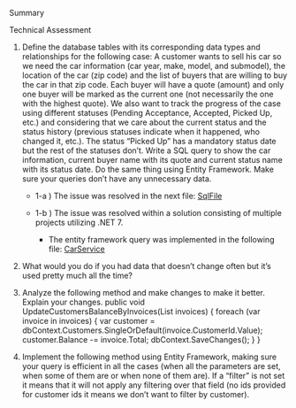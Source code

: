 Summary

Technical Assessment
1) Define the database tables with its corresponding data types and relationships for the
   following case:
   A customer wants to sell his car so we need the car information (car year, make, model,
   and submodel), the location of the car (zip code) and the list of buyers that are willing to
   buy the car in that zip code. Each buyer will have a quote (amount) and only one buyer
   will be marked as the current one (not necessarily the one with the highest quote). We
   also want to track the progress of the case using different statuses (Pending
   Acceptance, Accepted, Picked Up, etc.) and considering that we care about the current
   status and the status history (previous statuses indicate when it happened, who changed
   it, etc.). The status “Picked Up” has a mandatory status date but the rest of the statuses
   don’t.
   Write a SQL query to show the car information, current buyer name with its quote and
   current status name with its status date. Do the same thing using Entity Framework.
   Make sure your queries don’t have any unnecessary data.

   - 1-a ) The issue was resolved in the next file: [SqlFile](WheelzyTest/Persistence/ScriptDatabase.sql)
   - 1-b ) The issue was resolved within a solution consisting of multiple projects utilizing .NET 7.
     
     - The entity framework query was implemented in the following file: [CarService](WheelzyTest/Service/CarService.cs) 

2) What would you do if you had data that doesn’t change often but it’s used pretty much all
   the time?
3) Analyze the following method and make changes to make it better. Explain your
   changes.
   public void UpdateCustomersBalanceByInvoices(List<Invoice> invoices)
   {
   foreach (var invoice in invoices)
   {
   var customer =
   dbContext.Customers.SingleOrDefault(invoice.CustomerId.Value);
   customer.Balance -= invoice.Total;
   dbContext.SaveChanges();
   }
   }
4) Implement the following method using Entity Framework, making sure your query is
   efficient in all the cases (when all the parameters are set, when some of them are or
   when none of them are). If a “filter” is not set it means that it will not apply any filtering
   over that field (no ids provided for customer ids it means we don’t want to filter by
   customer).


